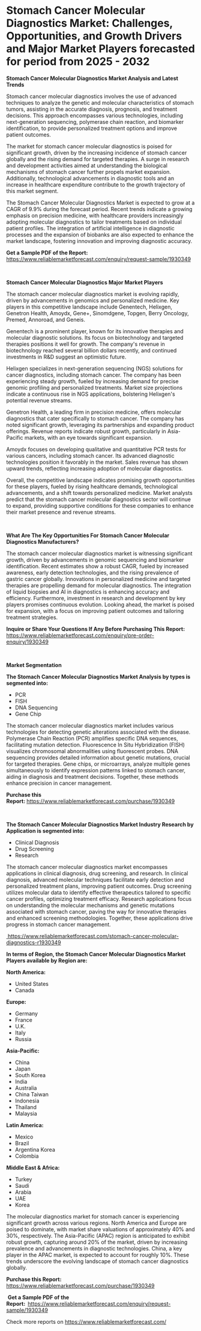 <p><h1>Stomach Cancer Molecular Diagnostics Market: Challenges, Opportunities, and Growth Drivers and Major Market Players forecasted for period from 2025 - 2032</h1></p><p><strong>Stomach Cancer Molecular Diagnostics Market Analysis and Latest Trends</strong></p>
<p><p>Stomach cancer molecular diagnostics involves the use of advanced techniques to analyze the genetic and molecular characteristics of stomach tumors, assisting in the accurate diagnosis, prognosis, and treatment decisions. This approach encompasses various technologies, including next-generation sequencing, polymerase chain reaction, and biomarker identification, to provide personalized treatment options and improve patient outcomes.</p><p>The market for stomach cancer molecular diagnostics is poised for significant growth, driven by the increasing incidence of stomach cancer globally and the rising demand for targeted therapies. A surge in research and development activities aimed at understanding the biological mechanisms of stomach cancer further propels market expansion. Additionally, technological advancements in diagnostic tools and an increase in healthcare expenditure contribute to the growth trajectory of this market segment.</p><p>The Stomach Cancer Molecular Diagnostics Market is expected to grow at a CAGR of 9.9% during the forecast period. Recent trends indicate a growing emphasis on precision medicine, with healthcare providers increasingly adopting molecular diagnostics to tailor treatments based on individual patient profiles. The integration of artificial intelligence in diagnostic processes and the expansion of biobanks are also expected to enhance the market landscape, fostering innovation and improving diagnostic accuracy.</p></p>
<p><strong>Get a Sample PDF of the Report:&nbsp;</strong> <a href="https://www.reliablemarketforecast.com/enquiry/request-sample/1930349?utm_campaign=2393&utm_medium=2&utm_source=Github&utm_content=ia&utm_term=29032025&utm_id=stomach-cancer-molecular-diagnostics">https://www.reliablemarketforecast.com/enquiry/request-sample/1930349</a></p>
<p>&nbsp;</p>
<p><strong>Stomach Cancer Molecular Diagnostics Major Market Players</strong></p>
<p><p>The stomach cancer molecular diagnostics market is evolving rapidly, driven by advancements in genomics and personalized medicine. Key players in this competitive landscape include Genentech, Helixgen, Genetron Health, Amoydx, Gene+, Sinomdgene, Topgen, Berry Oncology, Premed, Annoroad, and Geneis.</p><p>Genentech is a prominent player, known for its innovative therapies and molecular diagnostic solutions. Its focus on biotechnology and targeted therapies positions it well for growth. The company's revenue in biotechnology reached several billion dollars recently, and continued investments in R&D suggest an optimistic future.</p><p>Helixgen specializes in next-generation sequencing (NGS) solutions for cancer diagnostics, including stomach cancer. The company has been experiencing steady growth, fueled by increasing demand for precise genomic profiling and personalized treatments. Market size projections indicate a continuous rise in NGS applications, bolstering Helixgen's potential revenue streams.</p><p>Genetron Health, a leading firm in precision medicine, offers molecular diagnostics that cater specifically to stomach cancer. The company has noted significant growth, leveraging its partnerships and expanding product offerings. Revenue reports indicate robust growth, particularly in Asia-Pacific markets, with an eye towards significant expansion.</p><p>Amoydx focuses on developing qualitative and quantitative PCR tests for various cancers, including stomach cancer. Its advanced diagnostic technologies position it favorably in the market. Sales revenue has shown upward trends, reflecting increasing adoption of molecular diagnostics.</p><p>Overall, the competitive landscape indicates promising growth opportunities for these players, fueled by rising healthcare demands, technological advancements, and a shift towards personalized medicine. Market analysts predict that the stomach cancer molecular diagnostics sector will continue to expand, providing supportive conditions for these companies to enhance their market presence and revenue streams.</p></p>
<p>&nbsp;</p>
<p><strong>What Are The Key Opportunities For Stomach Cancer Molecular Diagnostics Manufacturers?</strong></p>
<p><p>The stomach cancer molecular diagnostics market is witnessing significant growth, driven by advancements in genomic sequencing and biomarker identification. Recent estimates show a robust CAGR, fueled by increased awareness, early detection technologies, and the rising prevalence of gastric cancer globally. Innovations in personalized medicine and targeted therapies are propelling demand for molecular diagnostics. The integration of liquid biopsies and AI in diagnostics is enhancing accuracy and efficiency. Furthermore, investment in research and development by key players promises continuous evolution. Looking ahead, the market is poised for expansion, with a focus on improving patient outcomes and tailoring treatment strategies.</p></p>
<p><strong>Inquire or Share Your Questions If Any Before Purchasing This Report:</strong> <a href="https://www.reliablemarketforecast.com/enquiry/pre-order-enquiry/1930349?utm_campaign=2393&utm_medium=2&utm_source=Github&utm_content=ia&utm_term=29032025&utm_id=stomach-cancer-molecular-diagnostics">https://www.reliablemarketforecast.com/enquiry/pre-order-enquiry/1930349</a></p>
<p>&nbsp;</p>
<p><strong>Market Segmentation</strong></p>
<p><strong>The Stomach Cancer Molecular Diagnostics Market Analysis by types is segmented into:</strong></p>
<p><ul><li>PCR</li><li>FISH</li><li>DNA Sequencing</li><li>Gene Chip</li></ul></p>
<p><p>The stomach cancer molecular diagnostics market includes various technologies for detecting genetic alterations associated with the disease. Polymerase Chain Reaction (PCR) amplifies specific DNA sequences, facilitating mutation detection. Fluorescence In Situ Hybridization (FISH) visualizes chromosomal abnormalities using fluorescent probes. DNA sequencing provides detailed information about genetic mutations, crucial for targeted therapies. Gene chips, or microarrays, analyze multiple genes simultaneously to identify expression patterns linked to stomach cancer, aiding in diagnosis and treatment decisions. Together, these methods enhance precision in cancer management.</p></p>
<p><strong>Purchase this Report:&nbsp;</strong><a href="https://www.reliablemarketforecast.com/purchase/1930349?utm_campaign=2393&utm_medium=2&utm_source=Github&utm_content=ia&utm_term=29032025&utm_id=stomach-cancer-molecular-diagnostics">https://www.reliablemarketforecast.com/purchase/1930349</a></p>
<p>&nbsp;</p>
<p><strong>The Stomach Cancer Molecular Diagnostics Market Industry Research by Application is segmented into:</strong></p>
<p><ul><li>Clinical Diagnosis</li><li>Drug Screening</li><li>Research</li></ul></p>
<p><p>The stomach cancer molecular diagnostics market encompasses applications in clinical diagnosis, drug screening, and research. In clinical diagnosis, advanced molecular techniques facilitate early detection and personalized treatment plans, improving patient outcomes. Drug screening utilizes molecular data to identify effective therapeutics tailored to specific cancer profiles, optimizing treatment efficacy. Research applications focus on understanding the molecular mechanisms and genetic mutations associated with stomach cancer, paving the way for innovative therapies and enhanced screening methodologies. Together, these applications drive progress in stomach cancer management.</p></p>
<p><a href="https://www.reliablemarketforecast.com/stomach-cancer-molecular-diagnostics-r1930349?utm_campaign=2393&utm_medium=2&utm_source=Github&utm_content=ia&utm_term=29032025&utm_id=stomach-cancer-molecular-diagnostics">&nbsp;https://www.reliablemarketforecast.com/stomach-cancer-molecular-diagnostics-r1930349</a></p>
<p><strong>In terms of Region, the Stomach Cancer Molecular Diagnostics Market Players available by Region are:</strong></p>
<p>
    <p> <strong> North America: </strong>
        <ul>
            <li>United States</li>
            <li>Canada</li>
        </ul>
        </p> 
    <p> <strong> Europe: </strong>
        <ul>
            <li>Germany</li>
            <li>France</li>
            <li>U.K.</li>
            <li>Italy</li>
            <li>Russia</li>
        </ul>
        </p> 
    <p> <strong> Asia-Pacific: </strong>
        <ul>
            <li>China</li>
            <li>Japan</li>
            <li>South Korea</li>
            <li>India</li>
            <li>Australia</li>
            <li>China Taiwan</li>
            <li>Indonesia</li>
            <li>Thailand</li>
            <li>Malaysia</li>
        </ul>
        </p> 
    <p> <strong> Latin America: </strong>
        <ul>
            <li>Mexico</li>
            <li>Brazil</li>
            <li>Argentina Korea</li>
            <li>Colombia</li>
        </ul>
        </p> 
    <p> <strong> Middle East & Africa: </strong>
        <ul>
            <li>Turkey</li>
            <li>Saudi</li>
            <li>Arabia</li>
            <li>UAE</li>
            <li>Korea</li>
        </ul>
    </p>
    </p>
<p><p>The molecular diagnostics market for stomach cancer is experiencing significant growth across various regions. North America and Europe are poised to dominate, with market share valuations of approximately 40% and 30%, respectively. The Asia-Pacific (APAC) region is anticipated to exhibit robust growth, capturing around 20% of the market, driven by increasing prevalence and advancements in diagnostic technologies. China, a key player in the APAC market, is expected to account for roughly 10%. These trends underscore the evolving landscape of stomach cancer diagnostics globally.</p></p>
<p><strong>Purchase this Report: </strong><a href="https://www.reliablemarketforecast.com/purchase/1930349?utm_campaign=2393&utm_medium=2&utm_source=Github&utm_content=ia&utm_term=29032025&utm_id=stomach-cancer-molecular-diagnostics">https://www.reliablemarketforecast.com/purchase/1930349</a></p>
<p>&nbsp;<strong>Get a Sample PDF of the Report:&nbsp;&nbsp;</strong><a href="https://www.reliablemarketforecast.com/enquiry/request-sample/1930349?utm_campaign=2393&utm_medium=2&utm_source=Github&utm_content=ia&utm_term=29032025&utm_id=stomach-cancer-molecular-diagnostics">https://www.reliablemarketforecast.com/enquiry/request-sample/1930349</a></p>
<p><strong></strong></p>
<p>Check more reports on <a href="https://www.reliablemarketforecast.com/?utm_campaign=2393&utm_medium=2&utm_source=Github&utm_content=ia&utm_term=29032025&utm_id=stomach-cancer-molecular-diagnostics">https://www.reliablemarketforecast.com/</a></p>